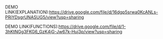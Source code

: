 DEMO LINK(EXPLANATION):https://drive.google.com/file/d/16dgp5srwa0KcANLs-PRiYDsgrUNASUG5/view?usp=sharing 

DEMO LINK(FUNCTIONS):https://drive.google.com/file/d/1-3hKtNGg3FKG6_GzK4jG-Jw67k-Huj3p/view?usp=sharing
